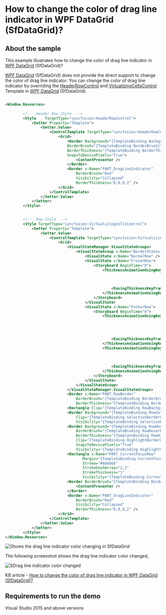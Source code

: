 # How to change the color of drag line indicator in WPF DataGrid (SfDataGrid)?

## About the sample
This example illustrates how to change the color of drag line indicator in [WPF DataGrid](https://www.syncfusion.com/wpf-ui-controls/datagrid) (SfDataGrid)?

[WPF DataGrid](https://www.syncfusion.com/wpf-ui-controls/datagrid) (SfDataGrid) does not provide the direct support to change the color of drag line indicator. You can change the color of drag line indicator by overriding the [HeaderRowControl](https://help.syncfusion.com/cr/wpf/Syncfusion.UI.Xaml.Grid.HeaderRowControl.html) and [VirtualizingCellsControl](https://help.syncfusion.com/cr/wpf/Syncfusion.UI.Xaml.Grid.VirtualizingCellsControl.html) Template in [WPF DataGrid](https://www.syncfusion.com/wpf-ui-controls/datagrid) (SfDataGrid).

```XML

<Window.Resources>
        
        <!--  Header Row Style  -->
        <Style    TargetType="syncfusion:HeaderRowControl">            
            <Setter Property="Template">
                <Setter.Value>
                    <ControlTemplate TargetType="syncfusion:HeaderRowControl">
                        <Grid>
                            <Border Background="{TemplateBinding Background}"
                            BorderBrush="{TemplateBinding BorderBrush}"
                            BorderThickness="{TemplateBinding BorderThickness}"
                            SnapsToDevicePixels="True">
                                <ContentPresenter />
                            </Border>
                            <Border x:Name="PART_DragLineIndicator" 
                                BorderBrush="Red" 
                                Visibility="Collapsed" 
                                BorderThickness="0,0,0,2" />
                        </Grid>
                    </ControlTemplate>
                </Setter.Value>
            </Setter>
        </Style>
        

        <!--  Row Style  -->
        <Style TargetType="syncfusion:VirtualizingCellsControl">           
            <Setter Property="Template">
                <Setter.Value>
                    <ControlTemplate TargetType="syncfusion:VirtualizingCellsControl">
                        <Grid>
                            <VisualStateManager.VisualStateGroups>
                                <VisualStateGroup x:Name="BorderStates">
                                    <VisualState x:Name="NormalRow" />
                                    <VisualState x:Name="FrozenRow">
                                        <Storyboard BeginTime="0">
                                            <ThicknessAnimationUsingKeyFrames BeginTime="0"
                                                                          Duration="1"
                                                                          Storyboard.TargetName="PART_RowBorder"
                                                                          Storyboard.TargetProperty="BorderThickness">
                                                <EasingThicknessKeyFrame KeyTime="0" Value="0, 0, 0, 1" />
                                            </ThicknessAnimationUsingKeyFrames>
                                        </Storyboard>
                                    </VisualState>
                                    <VisualState x:Name="FooterRow">
                                        <Storyboard BeginTime="0">
                                            <ThicknessAnimationUsingKeyFrames BeginTime="0"
                                                                          Duration="1"
                                                                          Storyboard.TargetName="PART_RowBorder"
                                                                          Storyboard.TargetProperty="BorderThickness">

                                                <EasingThicknessKeyFrame KeyTime="0" Value="0, 1, 0, 0" />
                                            </ThicknessAnimationUsingKeyFrames>
                                            <ThicknessAnimationUsingKeyFrames BeginTime="0"
                                                                          Duration="1"
                                                                          Storyboard.TargetName="PART_RowBorder"
                                                                          Storyboard.TargetProperty="Margin">
                                                <EasingThicknessKeyFrame KeyTime="0" Value="0, -1, 0, 0" />
                                            </ThicknessAnimationUsingKeyFrames>
                                        </Storyboard>
                                    </VisualState>
                                </VisualStateGroup>
                            </VisualStateManager.VisualStateGroups>
                            <Border x:Name="PART_RowBorder"
                                BorderBrush="{TemplateBinding BorderBrush}"
                                BorderThickness="{TemplateBinding BorderThickness}" />
                            <Rectangle Clip="{TemplateBinding RowBackgroundClip}" Fill="{TemplateBinding Background}" />
                            <Border Background="{TemplateBinding RowSelectionBrush}"
                                Clip="{TemplateBinding SelectionBorderClipRect}"
                                Visibility="{TemplateBinding SelectionBorderVisiblity}" />
                            <Border Background="{TemplateBinding RowHoverBackgroundBrush}"
                                BorderBrush="{TemplateBinding RowHoverBackgroundBrush}"
                                BorderThickness="{TemplateBinding RowHighlightBorderThickness}"
                                Clip="{TemplateBinding HighlightBorderClipRect}"
                                SnapsToDevicePixels="True"
                                Visibility="{TemplateBinding HighlightSelectionBorderVisiblity}" />
                            <Rectangle x:Name="PART_CurrentFocusRow"
                                   Margin="{TemplateBinding CurrentFocusBorderMargin}"
                                   Stroke="#666666"
                                   StrokeDashArray="2,2"
                                   StrokeThickness="1"
                                   Visibility="{TemplateBinding CurrentFocusRowVisibility}" />
                            <Border BorderBrush="{TemplateBinding BorderBrush}" BorderThickness="{TemplateBinding BorderThickness}">
                                <ContentPresenter />
                            </Border>
                            <Border x:Name="PART_DragLineIndicator" 
                                BorderBrush="Red" 
                                Visibility="Collapsed" 
                                BorderThickness="0,0,0,2" />
                        </Grid>
                    </ControlTemplate>
                </Setter.Value>
            </Setter>
        </Style>               
</Window.Resources>

```

![Shows the drag line indicator color changing in SfDataGrid](ColorChangedDragLineIndicator.gif)

The following screenshot shows the drag line indicator color changed,

![SDrag line indicator color changed](RowDragDropIndicatorColorChanged.png)

KB article - [How to change the color of drag line indicator in WPF DataGrid (SfDataGrid)?](https://www.syncfusion.com/kb/12001/how-to-change-the-color-of-drag-line-indicator-in-wpf-datagrid-sfdatagrid)

## Requirements to run the demo
Visual Studio 2015 and above versions


